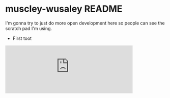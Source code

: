 # muscley-wusaley README

I'm gonna try to just do more open development here so people can see the scratch pad I'm using.

* First toot

<iframe src="https://mastodon.gamedev.place/@shanecelis/110830924772262798/embed" class="mastodon-embed" style="max-width: 100%; border: 0" width="400" allowfullscreen="allowfullscreen"></iframe><script src="https://mastodon.gamedev.place/embed.js" async="async"></script>
